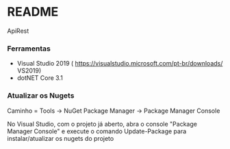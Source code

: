 # README #

ApiRest

### Ferramentas ###

 - Visual Studio 2019 ( https://visualstudio.microsoft.com/pt-br/downloads/ VS2019)
 - dotNET Core 3.1


### Atualizar os Nugets ###

Caminho = Tools -> NuGet Package Manager -> Package Manager Console

No Visual Studio, com o projeto já aberto, abra o console "Package Manager Console" e execute o comando Update-Package para instalar/atualizar os nugets do projeto